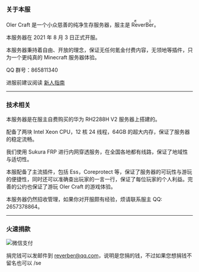 ### 关于本服

OIer Craft 是一个小众慈善的纯净生存服务器，服主是 <ruby>ReverBer<rt>老王</rt></ruby>。

本服务器在 <time>2021 年 8 月 3 日</time>正式开服。

本服务器秉持着自由、开放的理念，保证无任何氪金付费内容，无领地等插件，只为一个更纯真的 Minecraft 服务器体验。

QQ 群号：865811340

进服前建议阅读 [新人指南](https://blog.oiercraft.top/post/xin-ren-zhi-nan/)

----

### 技术相关

本服务器是在服主自费购买的华为 RH2288H V2 服务器上搭建的。

配备了两块 Intel Xeon CPU，12 核 24 线程，64GB 的超大内存，保证了服务器的稳定流畅。

我们使用 Sukura FRP 进行内网穿透服务，在全国各地都有线路，保证了地域性与适切性。

本服配备了主流插件，包括 Ess，Coreprotect 等，保证了服务器的可玩性与游玩的便捷性，同时还可以准确查出玩家的一言一行，保证了每位玩家的个人利益。完善的公约也保证了游玩 OIer Craft 的游戏体验。

本服务器仍然招收管理，如果你对开服颇有经验，烦请联系服主 QQ: 2657378864。

<!--

运行服务器配置：

|   项目   |       配置        |
| :------: | :---------------: |
|  服务器  | Huawei RH2288H V2 |
|   CPU    |    Intel Xeon     |
|   内存   |       64GB        |
|   硬盘   |                   |
| 内网穿透 |    Sukura FRP     |

Minecraft 服务器配置：

|   项目    |             配置             |
| :-------: | :--------------------------: |
| 游戏版本  |     Java Edition 1.16.5      |
| Java 版本 |                              |
|   架构    |                              |
|   插件    |                              |
| 账户验证  | 正版登录、外置登录、离线登录 |

-->

----

### 火速捐款

![微信支付](https://i.loli.net/2021/10/03/ZrkWD2m4P7Fd8hj.jpg)

捐完钱可以发邮件到 reverber@qq.com，说明是您捐的钱，不过如果您想捐钱不留名也可以 /se
